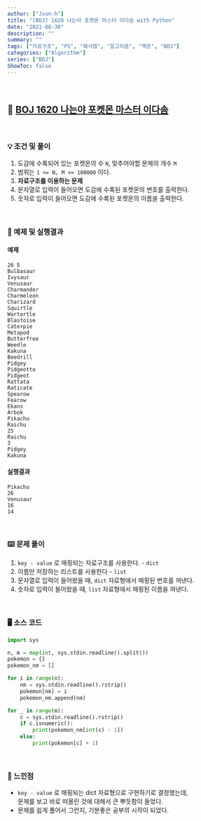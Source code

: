 ```yaml
---
author: ["Jxun-h"]
title: "[BOJ] 1620 나는야 포켓몬 마스터 이다솜 with Python"
date: "2021-08-30"
description: ""
summary: ""
tags: ["자료구조", "PS", "해시맵", "알고리즘", "백준", "BOJ"]
categories: ["Algorithm"]
series: ["BOJ"]
ShowToc: false
---
```


<br>

## 📌 <a href="https://www.acmicpc.net/problem/1620" target="_blank">BOJ 1620 나는야 포켓몬 마스터 이다솜</a>

<br>

### 💡 조건 및 풀이

1.  도감에 수록되어 있는 포켓몬의 수 `N`, 맞추어야할 문제의 개수 `M`
2.  범위는 `1 <= N, M <= 100000` 이다.
3.  **자료구조를 이용하는 문제**
4.  문자열로 입력이 들어오면 도감에 수록된 포켓몬의 번호를 출력한다.
5.  숫자로 입력이 들어오면 도감에 수록된 포켓몬의 이름을 출력한다.

<br>

### 🔖 예제 및 실행결과

#### 예제

```
26 5
Bulbasaur
Ivysaur
Venusaur
Charmander
Charmeleon
Charizard
Squirtle
Wartortle
Blastoise
Caterpie
Metapod
Butterfree
Weedle
Kakuna
Beedrill
Pidgey
Pidgeotto
Pidgeot
Rattata
Raticate
Spearow
Fearow
Ekans
Arbok
Pikachu
Raichu
25
Raichu
3
Pidgey
Kakuna
```

#### 실행결과

```
Pikachu
26
Venusaur
16
14
```

<br>

### ⌨️ 문제 풀이

1.  `key - value` 로 매핑되는 자료구조를 사용한다. - `dict`
2.  이름만 저장하는 리스트를 사용한다 - `list`
3.  문자열로 입력이 들어왔을 때, `dict` 자료형에서 매핑된 번호를 꺼낸다.
4.  숫자로 입력이 들어왔을 때, `list` 자료형에서 매핑된 이름을 꺼낸다.

<br>

### 🖥 소스 코드

```python
import sys

n, m = map(int, sys.stdin.readline().split())
pokemon = {}
pokemon_nm = []

for i in range(n):
    nm = sys.stdin.readline().rstrip()
    pokemon[nm] = i
    pokemon_nm.append(nm)

for _ in range(m):
    c = sys.stdin.readline().rstrip()
    if c.isnumeric():
        print(pokemon_nm[int(c) - 1])
    else:
        print(pokemon[c] + 1)
```

<br>

### 💾 느낀점

-   `key - value` 로 매핑되는 dict 자료형으로 구현하기로 결정했는데,  
    문제를 보고 바로 떠올린 것에 대해서 큰 뿌듯함이 들었다.
-   문제를 쉽게 풀어서 그런지, 기분좋은 공부의 시작이 되었다.